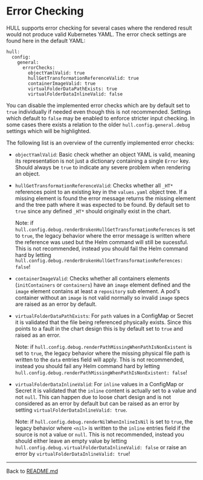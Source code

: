 # Error Checking

HULL supports error checking for several cases where the rendered result would not produce valid Kubernetes YAML. The error check settings are found here in the default YAML:

```
hull:
  config:
    general:
      errorChecks:
        objectYamlValid: true
        hullGetTransformationReferenceValid: true
        containerImageValid: true
        virtualFolderDataPathExists: true
        virtualFolderDataInlineValid: false
```
You can disable the implemented error checks which are by default set to `true` individually if needed even though this is not recommended. Settings which default to `false` may be enabled to enforce stricter input checking. In some cases there exists a relation to the older `hull.config.general.debug` settings which will be highlighted.

The following list is an overview of the currently implemented error checks:

- `objectYamlValid`: Basic check whether an object YAML is valid, meaning its representation is not just a dictionary containing a single `Error` key. Should always be `true` to indicate any severe problem when rendering an object.
- `hullGetTransformationReferenceValid`: Checks whether all `_HT*` references point to an existing key in the `values.yaml` object tree. If a missing element is found the error message returns the missing element and the tree path where it was expected to be found. By default set to `true` since any defined `_HT*` should originally exist in the chart.

    Note: if `hull.config.debug.renderBrokenHullGetTransformationReferences` is set to `true`, the legacy behavior where the error message is written where the reference was used but the Helm command will still be sucessful. This is not recommended, instead you should fail the Helm command hard by letting `hull.config.debug.renderBrokenHullGetTransformationReferences: false`!
- `containerImageValid`: Checks whether all containers elements (`initContainers` or `containers`) have an `image` element defined and the `image` element contains at least a `repository` sub element. A pod's container without an `image` is not valid normally so invalid `image` specs are raised as an error by default.
- `virtualFolderDataPathExists`: For `path` values in a ConfigMap or Secret it is validated that the file being referenced physically exists. Since this points to a fault in the chart design this is by default set to `true` and raised as an error.

    Note: if `hull.config.debug.renderPathMissingWhenPathIsNonExistent` is set to `true`, the legacy behavior where the missing physical file path is written to the `data` entries field will apply. This is not recommended, instead you should fail any Helm command hard by letting `hull.config.debug.renderPathMissingWhenPathIsNonExistent: false`!
- `virtualFolderDataInlineValid`: For `inline` values in a ConfigMap or Secret it is validated that the `inline` content is actually set to a value and not `null`. This can happen due to loose chart design and is not considered as an error by default but can be raised as an error by setting `virtualFolderDataInlineValid: true`.

    Note: if `hull.config.debug.renderNilWhenInlineIsNil` is set to `true`, the legacy behavior where `<nil>` is written to the `inline` entries field if the source is not a value or `null`. This is not recommended, instead you should either leave an empty value by letting `hull.config.debug.virtualFolderDataInlineValid: false` or raise an error by `virtualFolderDataInlineValid: true`!
---
Back to [README.md](./../README.md)